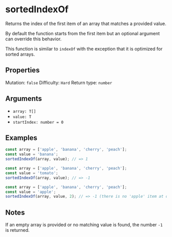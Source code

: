 # sortedIndexOf

Returns the index of the first item of an array that matches a provided value.

By default the function starts from the first item but an optional argument can override this behavior.

This function is similar to `indexOf` with the exception that it is optimized for sorted arrays.

## Properties

Mutation: `false`
Difficulty: `Hard`
Return type: `number`

## Arguments

- `array: T[]`
- `value: T`
- `startIndex: number = 0`

## Examples

```typescript
const array = ['apple', 'banana', 'cherry', 'peach'];
const value = 'banana';
sortedIndexOf(array, value); // => 1

const array = ['apple', 'banana', 'cherry', 'peach'];
const value = 'tomato';
sortedIndexOf(array, value); // => -1

const array = ['apple', 'banana', 'cherry', 'peach'];
const value = 'apple';
sortedIndexOf(array, value, 2); // => -1 (there is no 'apple' item at or after the index 2)
```

## Notes

If an empty array is provided or no matching value is found, the number `-1` is returned.
